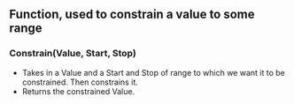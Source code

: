 ## Function, used to constrain a value to some range
### Constrain(Value, Start, Stop)

- Takes in a Value and a Start and Stop of range to which we want it to be constrained. Then constrains it.
- Returns the constrained Value.

